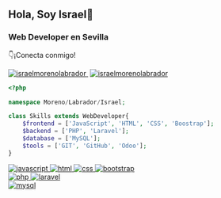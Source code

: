 ## Hola, Soy Israel👋
### Web Developer en Sevilla

<p>👇¡Conecta conmigo!</p>
<p>
  <a href="https://linkedin.com/in/israelmorenolabrador" target="blank" style='margin-right:4px'>
    <img src="https://img.shields.io/badge/LinkedIn-Israel_Moreno-0077B5?style=for-the-badge&logo=linkedin&logoColor=white&labelColor=101010" alt="israelmorenolabrador"/>
  </a>
  <a href="https://israelmoreno.xyz" target="blank" style='margin-right:4px'>
    <img src="https://img.shields.io/badge/Web-israelmoreno.xyz-B6FB44?style=for-the-badge&logo=dev.to&logoColor=white&labelColor=101010" alt="israelmorenolabrador"/>
  </a>
  
</p>

```php
<?php

namespace Moreno/Labrador/Israel;

class Skills extends WebDeveloper{
    $frontend = ['JavaScript', 'HTML', 'CSS', 'Boostrap'];
    $backend = ['PHP', 'Laravel'];
    $database = ['MySQL'];
    $tools = ['GIT', 'GitHub', 'Odoo'];
}

```
  
<!--<a href="https://www.php.net" target="_blank" rel="noreferrer"> 
  <img src="https://raw.githubusercontent.com/devicons/devicon/master/icons/php/php-original.svg" alt="php" width="40" height="40"/>
</a><a href="https://laravel.com/" target="_blank" rel="noreferrer">
  <img src="https://raw.githubusercontent.com/devicons/devicon/master/icons/laravel/laravel-plain-wordmark.svg" alt="laravel" width="40" height="40"/>
</a><a href="https://www.javascript.com/" target="_blank" rel="noreferrer"> 
  <img src="https://upload.wikimedia.org/wikipedia/commons/6/6a/JavaScript-logo.png" alt="javascript" width="40" height="40"/>
</a><a href="https://www.w3.org/html/" target="_blank" rel="noreferrer"> 
  <img src="https://raw.githubusercontent.com/devicons/devicon/master/icons/html5/html5-original-wordmark.svg" alt="html5" width="50" height="50"/>
</a><a href="https://www.w3schools.com/css/" target="_blank" rel="noreferrer"> 
  <img src="https://raw.githubusercontent.com/devicons/devicon/master/icons/css3/css3-original-wordmark.svg" alt="css3" width="50" height="50"/>
</a><a href="https://getbootstrap.com" target="_blank" rel="noreferrer">
  <img src="https://raw.githubusercontent.com/devicons/devicon/master/icons/bootstrap/bootstrap-plain-wordmark.svg" alt="bootstrap" width="40" height="40"/>
</a><a href="https://www.mysql.com/" target="_blank" rel="noreferrer"> 
  <img src="https://raw.githubusercontent.com/devicons/devicon/master/icons/mysql/mysql-original-wordmark.svg" alt="mysql" width="40" height="40"/>
</a>-->

<a href="https://www.javascript.com/" target="_blank" rel="noreferrer"> 
  <img src="https://img.shields.io/badge/JavaScript-F7DF1E?style=for-the-badge&logo=javascript&logoColor=white&labelColor=101010" alt="javascript"/>
</a><a href="https://www.w3.org/html/" target="_blank" rel="noreferrer"> 
  <img src="https://img.shields.io/badge/HTML-FA7343?style=for-the-badge&logo=html5&logoColor=white&labelColor=101010" alt="html"/>
</a><a href="https://www.w3schools.com/css/" target="_blank" rel="noreferrer"> 
  <img src="https://img.shields.io/badge/CSS-1575F9?style=for-the-badge&logo=css3&logoColor=white&labelColor=101010" alt="css"/>
</a><a href="https://getbootstrap.com" target="_blank" rel="noreferrer"> 
  <img src="https://img.shields.io/badge/Bootstrap-9146FF?style=for-the-badge&logo=bootstrap&logoColor=white&labelColor=101010" alt="bootstrap"/>
</a>
  </br>
<a href="https://www.php.net" target="_blank" rel="noreferrer"> 
  <img src="https://img.shields.io/badge/PHP-787cb5?style=for-the-badge&logo=php&logoColor=white&labelColor=101010" alt="php"/>
</a><a href="https://laravel.com/" target="_blank" rel="noreferrer"> 
  <img src="https://img.shields.io/badge/Laravel-f05340?style=for-the-badge&logo=laravel&logoColor=white&labelColor=101010" alt="laravel"/>
</a>
  </br>
<a href="https://www.mysql.com/" target="_blank" rel="noreferrer"> 
  <img src="https://img.shields.io/badge/MySQL-4479A1?style=for-the-badge&logo=mysql&logoColor=white&labelColor=101010" alt="mysql"/>
</a>


